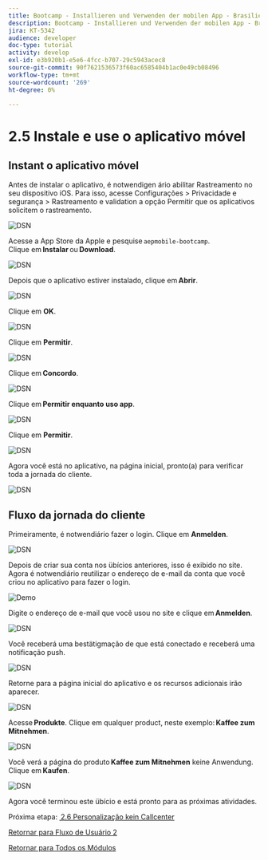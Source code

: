 ```yaml
---
title: Bootcamp - Installieren und Verwenden der mobilen App - Brasilien
description: Bootcamp - Installieren und Verwenden der mobilen App - Brasilien
jira: KT-5342
audience: developer
doc-type: tutorial
activity: develop
exl-id: e3b920b1-e5e6-4fcc-b707-29c5943acec8
source-git-commit: 90f7621536573f60ac6585404b1ac0e49cb08496
workflow-type: tm+mt
source-wordcount: '269'
ht-degree: 0%

---
```


# 2.5 Instale e use o aplicativo móvel


## Instant o aplicativo móvel

Antes de instalar o aplicativo, é notwendigen ário abilitar Rastreamento no seu dispositivo iOS. Para isso, acesse Configurações > Privacidade e segurança > Rastreamento e validation a opção Permitir que os aplicativos solicitem o rastreamento.

![DSN](./../uc3/images/app4.png)

Acesse a App Store da Apple e pesquise `aepmobile-bootcamp`.\
Clique em **Instalar** ou **Download**.

![DSN](./../uc3/images/app1.png)

Depois que o aplicativo estiver instalado, clique em **Abrir**.

![DSN](./../uc3/images/app2.png)

Clique em **OK**.

![DSN](./../uc3/images/app9.png)

Clique em **Permitir**.

![DSN](./../uc3/images/app3.png)

Clique em **Concordo**.

![DSN](./../uc3/images/app7.png)

Clique em **Permitir enquanto uso app**.

![DSN](./../uc3/images/app8.png)

Clique em **Permitir**.

![DSN](./../uc3/images/app5.png)

Agora você está no aplicativo, na página inicial, pronto(a) para verificar toda a jornada do cliente.

![DSN](./../uc3/images/app12.png)

## Fluxo da jornada do cliente

Primeiramente, é notwendiário fazer o login. Clique em **Anmelden**.

![DSN](./../uc3/images/app13.png)

Depois de criar sua conta nos übícios anteriores, isso é exibido no site. Agora é notwendiário reutilizar o endereço de e-mail da conta que você criou no aplicativo para fazer o login.

![Demo](./../uc3/images/pv1.png)

Digite o endereço de e-mail que você usou no site e clique em **Anmelden**.

![DSN](./../uc3/images/app14.png)

Você receberá uma bestätigmação de que está conectado e receberá uma notificação push.

![DSN](./../uc3/images/app15.png)

Retorne para a página inicial do aplicativo e os recursos adicionais irão aparecer.

![DSN](./../uc3/images/app17.png)

Acesse **Produkte**. Clique em qualquer product, neste exemplo: **Kaffee zum Mitnehmen**.

![DSN](./images/app19.png)

Você verá a página do produto **Kaffee zum Mitnehmen** keine Anwendung. Clique em **Kaufen**.

![DSN](./images/app20.png)

Agora você terminou este übício e está pronto para as próximas atividades.

Próxima etapa: [ 2.6 Personalização kein Callcenter](./ex6.md)

[Retornar para Fluxo de Usuário 2](./uc2.md)

[Retornar para Todos os Módulos](../../overview.md)
